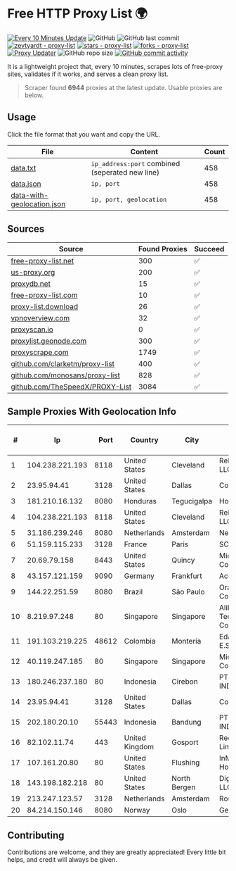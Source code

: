 
# Free HTTP Proxy List 🌍

[![Every 10 Minutes Update](https://github.com/mertguvencli/http-proxy-list/actions/workflows/main.yml/badge.svg?branch=main)](https://github.com/mertguvencli/http-proxy-list/actions/workflows/main.yml)
![GitHub](https://img.shields.io/github/license/mertguvencli/http-proxy-list)
![GitHub last commit](https://img.shields.io/github/last-commit/mertguvencli/http-proxy-list)
[![zevtyardt - proxy-list](https://img.shields.io/static/v1?label=zevtyardt&message=proxy-list&color=blue&logo=github)](https://github.com/zevtyardt/proxy-list "Go to GitHub repo")
[![stars - proxy-list](https://img.shields.io/github/stars/zevtyardt/proxy-list?style=social)](https://github.com/zevtyardt/proxy-list)
[![forks - proxy-list](https://img.shields.io/github/forks/zevtyardt/proxy-list?style=social)](https://github.com/zevtyardt/proxy-list)
[![Proxy Updater](https://github.com/zevtyardt/proxy-list/workflows/Proxy%20Updater/badge.svg)](https://github.com/zevtyardt/proxy-list/actions?query=workflow:"Proxy+Updater")
![GitHub repo size](https://img.shields.io/github/repo-size/zevtyardt/proxy-list)
[![GitHub commit activity](https://img.shields.io/github/commit-activity/m/zevtyardt/proxy-list?logo=commits)](https://github.com/zevtyardt/proxy-list/commits/main)

It is a lightweight project that, every 10 minutes, scrapes lots of free-proxy sites, validates if it works, and serves a clean proxy list.

> Scraper found **6944** proxies at the latest update. Usable proxies are below.

## Usage

Click the file format that you want and copy the URL.

|File|Content|Count|
|----|-------|-----|
|[data.txt](https://raw.githubusercontent.com/mertguvencli/http-proxy-list/main/proxy-list/data.txt)|`ip_address:port` combined (seperated new line)|458|
|[data.json](https://raw.githubusercontent.com/mertguvencli/http-proxy-list/main/proxy-list/data.json)|`ip, port`|458|
|[data-with-geolocation.json](https://raw.githubusercontent.com/mertguvencli/http-proxy-list/main/proxy-list/data-with-geolocation.json)|`ip, port, geolocation`|458|

## Sources

|Source|Found Proxies|Succeed|
|------|-------------|-------|
|[free-proxy-list.net](https://free-proxy-list.net)|300|✅|
|[us-proxy.org](https://www.us-proxy.org)|200|✅|
|[proxydb.net](http://proxydb.net)|15|✅|
|[free-proxy-list.com](https://free-proxy-list.com/?page=&port=&type%5B%5D=http&type%5B%5D=https&up_time=0&search=Search)|10|✅|
|[proxy-list.download](https://www.proxy-list.download/HTTP)|26|✅|
|[vpnoverview.com](https://vpnoverview.com/privacy/anonymous-browsing/free-proxy-servers)|32|✅|
|[proxyscan.io](https://www.proxyscan.io)|0|✅|
|[proxylist.geonode.com](https://proxylist.geonode.com/api/proxy-list?limit=300&page=1&sort_by=lastChecked&sort_type=desc&protocols=http,https)|300|✅|
|[proxyscrape.com](https://api.proxyscrape.com/v2/?request=displayproxies&protocol=http&timeout=10000&country=all&ssl=all&anonymity=all)|1749|✅|
|[github.com/clarketm/proxy-list](https://raw.githubusercontent.com/clarketm/proxy-list/master/proxy-list-raw.txt)|400|✅|
|[github.com/monosans/proxy-list](https://raw.githubusercontent.com/monosans/proxy-list/main/proxies/http.txt)|828|✅|
|[github.com/TheSpeedX/PROXY-List](https://raw.githubusercontent.com/TheSpeedX/PROXY-List/master/http.txt)|3084|✅|


## Sample Proxies With Geolocation Info

|#|Ip|Port|Country|City|Internet Service Provider|
|-|--|----|-------|----|-------------------------|
|1|104.238.221.193|8118|United States|Cleveland|ReliableSite.Net LLC|
|2|23.95.94.41|3128|United States|Dallas|ColoCrossing|
|3|181.210.16.132|8080|Honduras|Tegucigalpa|Hondutel|
|4|104.238.221.193|8118|United States|Cleveland|ReliableSite.Net LLC|
|5|31.186.239.246|8080|Netherlands|Amsterdam|NetSkope Inc|
|6|51.159.115.233|3128|France|Paris|SCALEWAY|
|7|20.69.79.158|8443|United States|Quincy|Microsoft Corporation|
|8|43.157.121.159|9090|Germany|Frankfurt|Aceville Pte.ltd|
|9|144.22.251.59|8080|Brazil|São Paulo|Oracle Corporation|
|10|8.219.97.248|80|Singapore|Singapore|Alibaba (US) Technology Co., Ltd.|
|11|191.103.219.225|48612|Colombia|Montería|Edatel S.a. E.S.P|
|12|40.119.247.185|80|Singapore|Singapore|Microsoft Corporation|
|13|180.246.237.180|80|Indonesia|Cirebon|PT. TELKOM INDONESIA|
|14|23.95.94.41|3128|United States|Dallas|ColoCrossing|
|15|202.180.20.10|55443|Indonesia|Bandung|PT. HIPERNET INDODATA|
|16|82.102.11.74|443|United Kingdom|Gosport|Redstation Limited|
|17|107.161.20.80|80|United States|Flushing|InMotion Hosting, Inc.|
|18|143.198.182.218|80|United States|North Bergen|DigitalOcean, LLC|
|19|213.247.123.57|3128|Netherlands|Amsterdam|Routit BV|
|20|84.214.150.146|8080|Norway|Oslo|Get AS|



## Contributing

Contributions are welcome, and they are greatly appreciated! Every
little bit helps, and credit will always be given.

